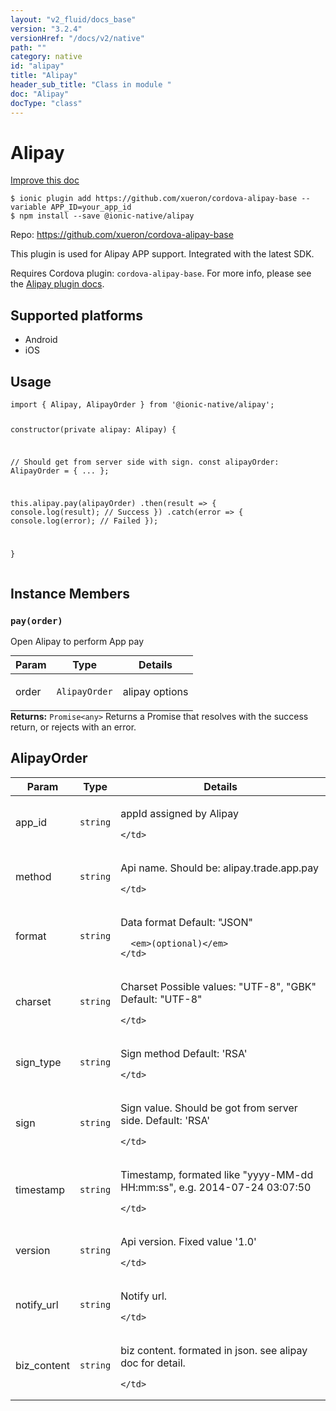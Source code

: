 ```yaml
---
layout: "v2_fluid/docs_base"
version: "3.2.4"
versionHref: "/docs/v2/native"
path: ""
category: native
id: "alipay"
title: "Alipay"
header_sub_title: "Class in module "
doc: "Alipay"
docType: "class"
---
```


<h1 class="api-title">Alipay</h1>

<a class="improve-v2-docs" href="http://github.com/driftyco/ionic-native/edit/master/src/@ionic-native/plugins/alipay/index.ts#L59">
  Improve this doc
</a>






<pre><code class="nohighlight">$ ionic plugin add https://github.com/xueron/cordova-alipay-base --variable APP_ID=your_app_id
$ npm install --save @ionic-native/alipay
</code></pre>
<p>Repo:
  <a href="https://github.com/xueron/cordova-alipay-base">
    https://github.com/xueron/cordova-alipay-base
  </a>
</p>


<p>This plugin is used for Alipay APP support. Integrated with the latest SDK.</p>
<p>Requires Cordova plugin: <code>cordova-alipay-base</code>. For more info, please see the <a href="https://github.com/xueron/cordova-alipay-base">Alipay plugin docs</a>.</p>




<h2>Supported platforms</h2>
<ul>
  <li>Android</li><li>iOS</li>
</ul>






<h2>Usage</h2>
<pre><code>import { Alipay, AlipayOrder } from &#39;@ionic-native/alipay&#39;;

constructor(private alipay: Alipay) {

// Should get from server side with sign.
const alipayOrder: AlipayOrder = {
      ...
    };


this.alipay.pay(alipayOrder)
   .then(result =&gt; {
      console.log(result); // Success
   })
   .catch(error =&gt; {
      console.log(error); // Failed
   });

}
</code></pre>








<h2>Instance Members</h2>
<h3><a class="anchor" name="pay" href="#pay"></a><code>pay(order)</code></h3>


Open Alipay to perform App pay
<table class="table param-table" style="margin:0;">
  <thead>
  <tr>
    <th>Param</th>
    <th>Type</th>
    <th>Details</th>
  </tr>
  </thead>
  <tbody>
  <tr>
    <td>
      order</td>
    <td>
      <code>AlipayOrder</code>
    </td>
    <td>
      <p>alipay options</p>
</td>
  </tr>
  </tbody>
</table>

<div class="return-value" markdown="1">
  <i class="icon ion-arrow-return-left"></i>
  <b>Returns:</b> <code>Promise&lt;any&gt;</code> Returns a Promise that resolves with the success return, or rejects with an error.
</div>





<h2><a class="anchor" name="AlipayOrder" href="#AlipayOrder"></a>AlipayOrder</h2>

<table class="table param-table" style="margin:0;">
  <thead>
  <tr>
    <th>Param</th>
    <th>Type</th>
    <th>Details</th>
  </tr>
  </thead>
  <tbody>
  
  <tr>
    <td>
      app_id
    </td>
    <td>
      <code>string</code>
    </td>
    <td>
      <p>appId assigned by Alipay</p>

      
    </td>
  </tr>
  
  <tr>
    <td>
      method
    </td>
    <td>
      <code>string</code>
    </td>
    <td>
      <p>Api name.
Should be: alipay.trade.app.pay</p>

      
    </td>
  </tr>
  
  <tr>
    <td>
      format
    </td>
    <td>
      <code>string</code>
    </td>
    <td>
      <p>Data format
Default: &quot;JSON&quot;</p>

      <em>(optional)</em>
    </td>
  </tr>
  
  <tr>
    <td>
      charset
    </td>
    <td>
      <code>string</code>
    </td>
    <td>
      <p>Charset
Possible values: &quot;UTF-8&quot;, &quot;GBK&quot;
Default: &quot;UTF-8&quot;</p>

      
    </td>
  </tr>
  
  <tr>
    <td>
      sign_type
    </td>
    <td>
      <code>string</code>
    </td>
    <td>
      <p>Sign method
Default: &#39;RSA&#39;</p>

      
    </td>
  </tr>
  
  <tr>
    <td>
      sign
    </td>
    <td>
      <code>string</code>
    </td>
    <td>
      <p>Sign value. Should be got from server side.
Default: &#39;RSA&#39;</p>

      
    </td>
  </tr>
  
  <tr>
    <td>
      timestamp
    </td>
    <td>
      <code>string</code>
    </td>
    <td>
      <p>Timestamp, formated like &quot;yyyy-MM-dd HH:mm:ss&quot;, e.g. 2014-07-24 03:07:50</p>

      
    </td>
  </tr>
  
  <tr>
    <td>
      version
    </td>
    <td>
      <code>string</code>
    </td>
    <td>
      <p>Api version. Fixed value &#39;1.0&#39;</p>

      
    </td>
  </tr>
  
  <tr>
    <td>
      notify_url
    </td>
    <td>
      <code>string</code>
    </td>
    <td>
      <p>Notify url.</p>

      
    </td>
  </tr>
  
  <tr>
    <td>
      biz_content
    </td>
    <td>
      <code>string</code>
    </td>
    <td>
      <p>biz content. formated in json. see alipay doc for detail.</p>

      
    </td>
  </tr>
  
  </tbody>
</table>





